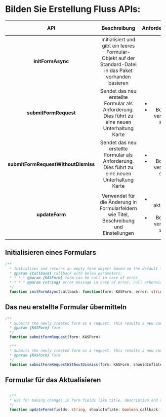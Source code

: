 #   <a name="form-creation-flow-apis"></a>Bilden Sie Erstellung Fluss APIs:

| **API** | Beschreibung | Anforderungsparameter | Antwort-Ausgabe |
| :---: | :---: | :---: | :--- |
| **initFormAsync** | Initialisiert und gibt ein leeres Formular-Objekt auf der Standard-Datei in das Paket vorhanden basieren |  | Form-Objekt |
| **submitFormRequest** | Sendet das neu erstellte Formular als Anforderung. Dies führt zu eine neuen Unterhaltung Karte | <ul><li>Formular</li><li>Boolean – sollten vergrößert werden soll oder nicht</li></ul>| |
| **submitFormRequestWithoutDismiss** | Sendet das neu erstellte Formular als Anforderung. Dies führt zu eine neuen Unterhaltung Karte |<ul><li>Formular</li><li>Boolean – sollten vergrößert werden soll oder nicht</li></ul>| |
| **updateForm** | Verwendet für die Änderung in Formularfeldern wie Titel, Beschreibung und Einstellungen | <ul><li>Felder, die aktualisiert werden müssen</li><li>Boolean – sollten vergrößert werden soll oder nicht</li></ul> | |

##  <a name="initialize-a-form"></a>Initialisieren eines Formulars

```typescript
/**
  * Initializes and returns an empty form object based on the default form file present in the package
  * @param {Callback} callback with below parameters:
  * * * * @param {KASForm} form can be null in case of error
  * * * * @param {string} error message in case of error, null otherwise
  */
  function initFormAsync(callback: function(form: KASForm, error: string))
```

##  <a name="submit-the-newly-created-form"></a>Das neu erstellte Formular übermitteln

```typescript
/**
  * Submits the newly created form as a request. This results a new conversation card
  * @param {KASForm} form
  */
  function submitFormRequest(form: KASForm)
  ```

```typescript
  /**
  * Submits the newly created form as a request. This results a new conversation card
  * @param {KASForm} form
  */
  function submitFormRequestWithoutDismiss(form: KASForm, shouldInflate: boolean)
  ```


##  <a name="update-form"></a>Formular für das Aktualisieren

```typescript

  /**
  * use for making changes in form fields like title, description and settings.
  */
  function updateForm(fields: string, shouldInflate: boolean,callback: (success: boolean) => void)
  ```

